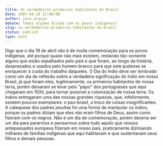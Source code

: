 ```yaml
---
title: Os verdadeiros primeiros habitantes do Brasil
date: 2007-04-19 21:00:00
author: jose.araujo
debate: Temos alguma dívida com os povos indígenas?
slug: os-verdadeiros-primeiros-habitantes-do-brasil
status: publish 
type: post
---
```


Digo que o dia 19 de abril não é de muita comemoração para os povos indígenas, até porque quase não mais existem, restando tão-somente alguns que estão espalhados pelo país e que foram, ao longo da história, desprezados e usados pelo homem branco para que este pudesse se enriquecer à custa do trabalho daqueles. O Dia do Índio deve ser lembrado como um dia de reflexão sobre a verdadeira significação do índio em nosso Brasil, já que foram eles, legitimamente, os primeiros habitantes de nossa terra, porém deixaram se levar pelo "papo" dos portugueses que aqui chegaram em 1500, para tornar possível a colonização de nossa terra. Os índios entregaram uma das nossas grandes riquezas, que, infelizmente, existem poucos exemplares: o pau-brasil, a troco de coisas insignificantes. A catequese dos padres jesuítas foi uma forma de manipular os índios, porque os padres diziam que eles não eram filhos de Deus, assim como fizeram com os negros. Não é um dia de comemoração, porém deveria ser um dia para pararmos e pensarmos sobre tudo aquilo que nossos antepassados europeus fizeram em nosso país, praticamente dizimando milhares de famílias indígenas que aqui habitavam e que sustentavam seus filhos e demais pessoas.
